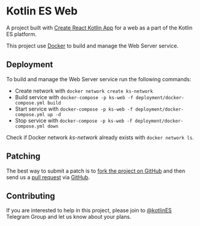# Kotlin ES Web

A project built with [Create React Kotlin App](https://github.com/JetBrains/create-react-kotlin-app/) for a web as a part of the Kotlin ES platform.

This project use [Docker](https://www.docker.com/) to build and manage the Web Server service.

## Deployment

To build and manage the Web Server service run the following commands:

- Create network with `docker network create ks-network`
- Build service with `docker-compose -p ks-web -f deployment/docker-compose.yml build`
- Start service with `docker-compose -p ks-web -f deployment/docker-compose.yml up -d`
- Stop service with `docker-compose -p ks-web -f deployment/docker-compose.yml down`

Check if Docker network *ks-network* already exists with `docker network ls`.

## Patching

The best way to submit a patch is to [fork the project on GitHub](https://help.github.com/articles/fork-a-repo/) and then 
send us a [pull request](https://help.github.com/articles/creating-a-pull-request/) via [GitHub](https://github.com/).

## Contributing

If you are interested to help in this project, please join to [@kotlinES](http://t.me/kotlinES/) Telegram Group and let us 
know about your plans.
